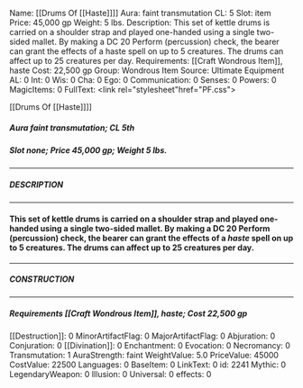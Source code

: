 Name: [[Drums Of [[Haste]]]]
Aura: faint transmutation
CL: 5
Slot: item
Price: 45,000 gp
Weight: 5 lbs.
Description: This set of kettle drums is carried on a shoulder strap and played one-handed using a single two-sided mallet. By making a DC 20 Perform (percussion) check, the bearer can grant the effects of a haste spell on up to 5 creatures. The drums can affect up to 25 creatures per day.
Requirements: [[Craft Wondrous Item]], haste
Cost: 22,500 gp
Group: Wondrous Item
Source: Ultimate Equipment
AL: 0
Int: 0
Wis: 0
Cha: 0
Ego: 0
Communication: 0
Senses: 0
Powers: 0
MagicItems: 0
FullText: <link rel="stylesheet"href="PF.css"><div class="heading"><p class="alignleft">[[Drums Of [[Haste]]]]</p><div style="clear: both;"></div></div><div><h5><b>Aura </b>faint transmutation; <b>CL </b>5th</h5><h5><b>Slot </b>none; <b>Price </b>45,000 gp; <b>Weight </b>5 lbs.</h5></div><hr/><div><h5><b>DESCRIPTION</b></h5></div><hr/><div><h4><p>This set of kettle drums is carried on a shoulder strap and played one-handed using a single two-sided mallet. By making a DC 20 Perform (percussion) check, the bearer can grant the effects of a <i>haste</i> spell on up to 5 creatures. The drums can affect up to 25 creatures per day.</p></h4></div><hr/><div><h5><b>CONSTRUCTION</b></h5></div><hr/><div><h5><b>Requirements </b>[[Craft Wondrous Item]], <i>haste</i>; <b>Cost </b>22,500 gp</h5></div>
[[Destruction]]: 0
MinorArtifactFlag: 0
MajorArtifactFlag: 0
Abjuration: 0
Conjuration: 0
[[Divination]]: 0
Enchantment: 0
Evocation: 0
Necromancy: 0
Transmutation: 1
AuraStrength: faint
WeightValue: 5.0
PriceValue: 45000
CostValue: 22500
Languages: 0
BaseItem: 0
LinkText: 0
id: 2241
Mythic: 0
LegendaryWeapon: 0
Illusion: 0
Universal: 0
effects: 0

